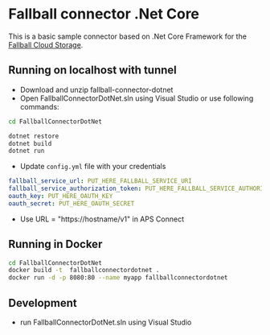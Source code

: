 # Fallball connector .Net Core

This is a basic sample connector based on .Net Core Framework for the [Fallball Cloud Storage](https://github.com/ingrammicro/fallball-service).

## Running on localhost with tunnel
* Download and unzip fallball-connector-dotnet
* Open FallballConnectorDotNet.sln using Visual Studio or use following commands:

```bash
cd FallballConnectorDotNet

dotnet restore
dotnet build
dotnet run
```

* Update `config.yml` file with your credentials

```yaml
fallball_service_url: PUT_HERE_FALLBALL_SERVICE_URI
fallball_service_authorization_token: PUT_HERE_FALLBALL_SERVICE_AUTHORIZATION_TOKEN
oauth_key: PUT_HERE_OAUTH_KEY
oauth_secret: PUT_HERE_OAUTH_SECRET
```

* Use URL = "https://hostname/v1" in APS Connect

## Running in Docker

```bash
cd FallballConnectorDotNet
docker build -t  fallballconnectordotnet .
docker run -d -p 8080:80 --name myapp fallballconnectordotnet
```

## Development
* run FallballConnectorDotNet.sln using Visual Studio
